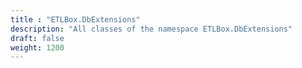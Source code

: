 ```yaml
---
title : "ETLBox.DbExtensions"
description: "All classes of the namespace ETLBox.DbExtensions"
draft: false
weight: 1200
---
```

